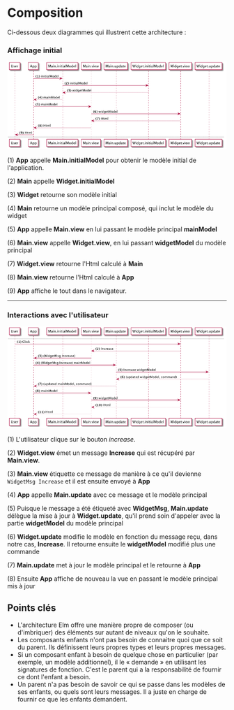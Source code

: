 # Composition

Ci-dessous deux diagrammes qui illustrent cette architecture :

### Affichage initial

![Flow](06-composition.png)

(1) __App__ appelle __Main.initialModel__ pour obtenir le modèle initial de l'application.

(2) __Main__ appelle __Widget.initialModel__

(3) __Widget__ retourne son modèle initial

(4) __Main__ retourne un modèle principal composé, qui inclut le modèle du widget

(5) __App__ appelle __Main.view__ en lui passant le modèle principal __mainModel__

(6) __Main.view__ appelle __Widget.view__, en lui passant __widgetModel__ du modèle principal

(7) __Widget.view__ retourne l'Html calculé à __Main__

(8) __Main.view__ retourne l'Html calculé à __App__

(9) __App__ affiche le tout dans le navigateur.

---

### Interactions avec l'utilisateur

![Flow](06-composition_001.png)

(1) L'utilisateur clique sur le bouton _increase_.

(2) __Widget.view__ émet un message __Increase__ qui est récupéré par __Main.view__.

(3) __Main.view__ étiquette ce message de manière à ce qu'il devienne `WidgetMsg Increase` et il est ensuite envoyé à __App__ 

(4) __App__ appelle __Main.update__ avec ce message et le modèle principal

(5) Puisque le message a été étiqueté avec  __WidgetMsg__, __Main.update__ délègue la mise à jour à  __Widget.update__, qu'il prend soin d'appeler avec la partie __widgetModel__ du modèle principal

(6) __Widget.update__ modifie le modèle en fonction du message reçu, dans notre cas, __Increase__. Il retourne ensuite le __widgetModel__ modifié plus une commande

(7) __Main.update__ met à jour le modèle principal et le retourne à  __App__

(8) Ensuite __App__ affiche de nouveau la vue en passant le modèle principal mis à jour

## Points clés

- L'architecture Elm offre une manière propre de composer (ou d'imbriquer) des éléments sur autant de niveaux qu'on le souhaite.
- Les composants enfants n'ont pas besoin de connaitre quoi que ce soit du parent. Ils définissent leurs propres types et leurs propres messages.
- Si un composant enfant à besoin de quelque chose en particulier (par exemple, un modèle additionnel), il le « demande » en utilisant les signatures de fonction. C'est le parent qui a la responsabilité de fournir ce dont l'enfant a besoin.
- Un parent n'a pas besoin de savoir ce qui se passe dans les modèles de ses enfants, ou quels sont leurs messages. Il a juste en charge de fournir ce que les enfants demandent.
